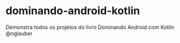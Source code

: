 # dominando-android-kotlin
Demonstra todos os projetos do livro Dominando Android com Kotlin @nglauber 
